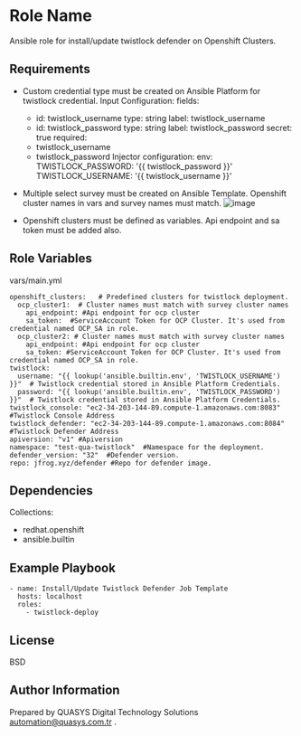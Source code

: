 Role Name
=========

Ansible role for install/update twistlock defender on Openshift Clusters.

Requirements
------------

- Custom credential type must be created on Ansible Platform for twistlock credential.
Input Configuration:
fields:
  - id: twistlock_username
    type: string
    label: twistlock_username
  - id: twistlock_password
    type: string
    label: twistlock_password
    secret: true
required:
  - twistlock_username
  - twistlock_password
Injector configuration:
env:
  TWISTLOCK_PASSWORD: '{{ twistlock_password }}'
  TWISTLOCK_USERNAME: '{{ twistlock_username }}'

- Multiple select survey must be created on Ansible Template. Openshift cluster names in vars and survey names must match.
![image](https://github.com/user-attachments/assets/dcd6d264-95b9-432c-b999-4a689f885f99)

- Openshift clusters must be defined as variables. Api endpoint and sa token must be added also.

Role Variables
--------------

vars/main.yml

    openshift_clusters:   # Predefined clusters for twistlock deployment.
      ocp_cluster1:  # Cluster names must match with survey cluster names
        api_endpoint: #Api endpoint for ocp cluster
        sa_token:  #ServiceAccount Token for OCP Cluster. It's used from credential named OCP_SA in role.
      ocp_cluster2: # Cluster names must match with survey cluster names
        api_endpoint: #Api endpoint for ocp cluster
        sa_token: #ServiceAccount Token for OCP Cluster. It's used from credential named OCP_SA in role.
    twistlock:
      username: "{{ lookup('ansible.builtin.env', 'TWISTLOCK_USERNAME') }}"  # Twistlock credential stored in Ansible Platform Credentials.
      password: "{{ lookup('ansible.builtin.env', 'TWISTLOCK_PASSWORD') }}"  # Twistlock credential stored in Ansible Platform Credentials.
    twistlock_console: "ec2-34-203-144-89.compute-1.amazonaws.com:8083" #Twistlock Console Address
    twistlock_defender: "ec2-34-203-144-89.compute-1.amazonaws.com:8084" #Twistlock Defender Address
    apiversion: "v1" #Apiversion
    namespace: "test-qua-twistlock"  #Namespace for the deployment.
    defender_version: "32"  #Defender version.
    repo: jfrog.xyz/defender #Repo for defender image.

Dependencies
------------
Collections:
- redhat.openshift
- ansible.builtin

Example Playbook
----------------

    - name: Install/Update Twistlock Defender Job Template
      hosts: localhost
      roles:
        - twistlock-deploy

License
-------

BSD

Author Information
------------------

Prepared by QUASYS Digital Technology Solutions <automation@quasys.com.tr> .
